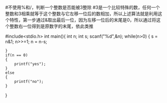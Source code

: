 #不使用%和/，判断一个整数是否能被3整除
#3是一个比较特殊的数，任何一个整数和3相乘就等于这个整数与它左移一位后的数相加，所以上述算法就是利用这个特性，第一步通过&取出最后一位，因为左移一位后的末尾是0，所以通过将这个整数右一位得到是原数字的末尾，依此类推


#include<stdio.h>
int main(){
	int n;
	int s;
	scanf("%d",&n);
	while(n>0)
	{
		s = n&1;
		n>>=1;
		n = n-s;
		
	}
	if(n == 0)
	{
		printf("yes");
	}
	else
	{
		printf("no");
	}
}
